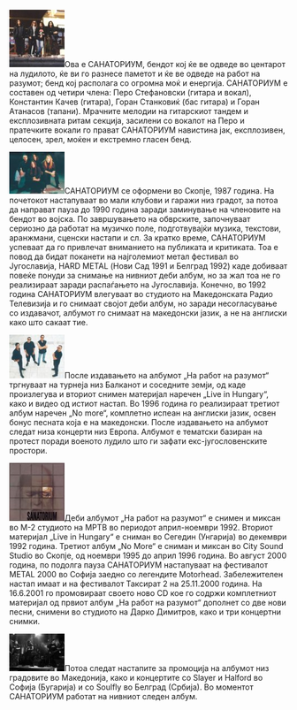 <p><img alt="Санаториум" title="Санаториум" src="/uploads/attachment/sanatorium1.jpg" />Ова е САНАТОРИУМ, бендот кој ќе ве одведе во центарот на лудилото, ќе ви го разнесе паметот и ќе ве одведе на работ на разумот; бенд кој располага со огромна моќ и енергија. САНАТОРИУМ е составен од четири члена: Перо Стефановски (гитара и вокал), Константин Качев (гитара), Горан Станковиќ (бас гитара) и Горан Атанасов (тапани). Мрачните мелодии на гитарскиот тандем и експлозивната ритам секција, засилени со вокалот на Перо и пратечките вокали го прават САНАТОРИУМ навистина јак, експлозивен, целосен, зрел, моќен и екстремно гласен бенд.</p><p><img alt="Санаториум" title="Санаториум" src="/uploads/attachment/sanatorium2.jpg" />САНАТОРИУМ се оформени во Скопје, 1987 година. На почетокот настапуваат во мали клубови и гаражи низ градот, за потоа да направат пауза до 1990 година заради заминување на членовите на бендот во војска. По завршувањето на обврските, започнуваат сериозно да работат на музичко поле, подготвувајќи музика, текстови, аранжмани, сценски настапи и сл. За кратко време, САНАТОРИУМ успеваат да го привлечат вниманието на публиката и критиката. Тоа е повод да бидат поканети на најголемиот метал фестивал во Југославија, HARD METAL (Нови Сад 1991 и Белград 1992) каде добиваат повеќе понуди за снимање на нивниот деби албум, но за жал тоа не го реализираат заради распаѓањето на Југославија. Конечно, во 1992 година САНАТОРИУМ влегуваат во студиото на Македонската Радио Телевизија и го снимаат својот деби албум, но заради несогласување со издавачот, албумот го снимаат на македонски јазик, а не на англиски како што сакаат тие.</p><p><img alt="Санаториум" title="Санаториум" src="/uploads/attachment/sanatorium3.jpg" />После издавањето на албумот „На работ на разумот“ тргнуваат на турнеја низ Балканот и соседните земји, од каде произлегува и вториот снимен материјал наречен „Live in Hungary“, како и видео од истиот настап. Во 1996 година го реализираат третиот албум наречен „No more“, комплетно испеан на англиски јазик, освен бонус песната која е на македонски. После издавањето на албумот следат низа концерти низ Европа. Албумот е тематски базиран на протест поради военото лудило што ги зафати екс-југословенските простори.</p><p><img alt="Санаториум" title="Санаториум" src="/uploads/attachment/sanatorium_cover.jpg" />Деби албумот „На работ на разумот“ е снимен и миксан во М-2 студиото на МРТВ во периодот април-ноември 1992. Вториот материјал „Live in Hungary“ е сниман во Сегедин (Унгарија) во декември 1992 година. Третиот албум „No More“ е сниман и миксан во City Sound Studio во Скопје, од ноември 1995 до април 1996 година. Во август 2000 година, по подолга пауза САНАТОРИУМ настапуваат на фестивалот METAL 2000 во Софија заедно со легендите Motorhead. Забележителен настап имаат и на фестивалот Таксират 2 на 25.11.2000 година. На 16.6.2001 го промовираат своето ново CD кое го содржи комплетниот материјал од првиот албум „На работ на разумот“ дополнет со две нови песни, снимени во студиото на Дарко Димитров, како и три концертни снимки.</p><p><img alt="Санаториум" title="Санаториум" src="/uploads/attachment/sanatorium4.jpg" />Потоа следат настапите за промоција на албумот низ градовите во Македонија, како и концертите со Slayer и Halford во Софија (Бугарија) и со Soulfly во Белград (Србија). Во моментот САНАТОРИУМ работат на нивниот следен албум.</p>
